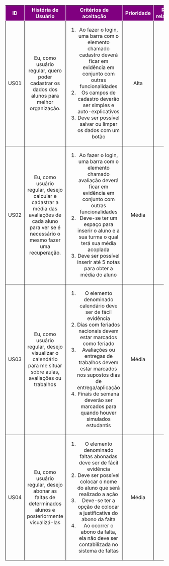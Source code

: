 <table>
    <thead>
        <tr style="background-color: purple; color: white">
            <th style="border-style:solid;border-width:1px;text-align:center">ID</th>
            <th style="border-style:solid;border-width:1px;text-align:center">História de Usuário</th>
            <th style="border-style:solid;border-width:1px;text-align:center">Critérios de aceitação</th>
            <th style="border-style:solid;border-width:1px;text-align:center">Prioridade</th>
            <th style="border-style:solid;border-width:1px;text-align:center">RF/RNF relacionado</th>
        </tr>
    </thead>
    <tbody>
        <tr>
            <td style="border-style:solid;border-width:1px;text-align:center;vertical-align:middle">US01</td>
            <td style="border-style:solid;border-width:1px;text-align:center;vertical-align:middle">Eu, como usuário regular, quero poder cadastrar os dados dos alunos para melhor organização.</td>
            <td style="border-style:solid;border-width:1px;text-align:center;vertical-align:middle">
                <ol>
                    <li>Ao fazer o login, uma barra com o elemento chamado cadastro deverá ficar em evidência em conjunto com outras funcionalidades</li>
                    <li>Os campos de cadastro deverão ser simples e auto-explicativos</li>
                    <li>Deve ser possível salvar ou limpar os dados com um botão</li>
                </ol>
            </td>
            <td style="border-style:solid;border-width:1px;text-align:center;vertical-align:middle">Alta</td>
            <td style="border-style:solid;border-width:1px;text-align:center;vertical-align:middle">RF01</td>
        </tr>
        <tr>
            <td style="border-style:solid;border-width:1px;text-align:center;vertical-align:middle">US02</td>
            <td style="border-style:solid;border-width:1px;text-align:center;vertical-align:middle">Eu, como usuário regular, desejo calcular e cadastrar a média das avaliações de cada aluno para ver se é necessário o mesmo fazer uma recuperação.</td>
            <td style="border-style:solid;border-width:1px;text-align:center;vertical-align:middle">
                <ol>
                    <li>Ao fazer o login, uma barra com o elemento chamado avaliação deverá ficar em evidência em conjunto com outras funcionalidades</li>
                    <li>Deve-se ter um espaço para inserir o aluno e a sua turma o qual terá sua média acoplada</li>
                    <li>Deve ser possível inserir até 5 notas para obter a média do aluno</li>
                </ol>
            </td>
            <td style="border-style:solid;border-width:1px;text-align:center;vertical-align:middle">Média</td>
            <td style="border-style:solid;border-width:1px;text-align:center;vertical-align:middle">RF03</td>
        </tr>
        <tr>
            <td style="border-style:solid;border-width:1px;text-align:center;vertical-align:middle">US03</td>
            <td style="border-style:solid;border-width:1px;text-align:center;vertical-align:middle">Eu, como usuário regular, desejo visualizar o calendário para me situar sobre aulas, avaliações ou trabalhos</td>
            <td style="border-style:solid;border-width:1px;text-align:center;vertical-align:middle">
                <ol>
                    <li>O elemento denominado calendário deve ser de fácil evidência</li>
                    <li>Dias com feriados nacionais devem estar marcados como feriado</li>
                    <li>Avaliações ou entregas de trabalhos devem estar marcados nos supostos dias de entrega/aplicação</li>
                    <li>Finais de semana deverão ser marcados para quando houver simulados estudantis</li>
                </ol>
            </td>
            <td style="border-style:solid;border-width:1px;text-align:center;vertical-align:middle">Média</td>
            <td style="border-style:solid;border-width:1px;text-align:center;vertical-align:middle">RF05</td>
        </tr>
        <tr>
            <td style="border-style:solid;border-width:1px;text-align:center;vertical-align:middle">US04</td>
            <td style="border-style:solid;border-width:1px;text-align:center;vertical-align:middle">Eu, como usuário regular, desejo abonar as faltas de determinados alunos e posteriormente visualizá-las</td>
            <td style="border-style:solid;border-width:1px;text-align:center;vertical-align:middle">
                <ol>
                    <li>O elemento denominado faltas abonadas deve ser de fácil evidência</li>
                    <li>Deve ser possível colocar o nome do aluno que será realizado a ação</li>
                    <li>Deve-se ter a opção de colocar a justificativa do abono da falta</li>
                    <li>Ao ocorrer o abono da falta, ela não deve ser contabilizada no sistema de faltas</li>
                </ol>
            </td>
            <td style="border-style:solid;border-width:1px;text-align:center;vertical-align:middle">Média</td>
            <td style="border-style:solid;border-width:1px;text-align:center;vertical-align:middle">RF02</td>
        </tr>
    </tbody>
</table>
